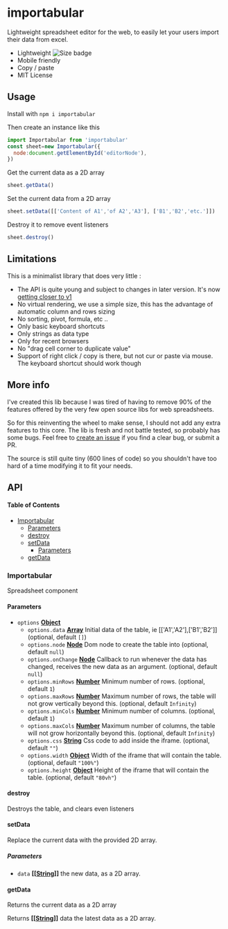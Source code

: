 # importabular

Lightweight spreadsheet editor for the web, to easily let your users import their data from excel.

-   Lightweight ![Size badge](https://badgen.net/bundlephobia/minzip/importabular?cache=600)
-   Mobile friendly
-   Copy / paste
-   MIT License

## Usage

Install with `npm i importabular`

Then create an instance like this 

```javascript
import Importabular from 'importabular'
const sheet=new Importabular({
  node:document.getElementById('editorNode'),
})
```

Get the current data as a 2D array

```javascript
sheet.getData()
```

Set the current data from a 2D array

```javascript
sheet.setData([['Content of A1','of A2','A3'], ['B1','B2','etc.']])
```

Destroy it to remove event listeners

```javascript
sheet.destroy()
```

## Limitations

This is a minimalist library that does very little :

-   The API is quite young and subject to changes in later version. It's now [getting closer to v1](https://www.npmjs.com/package/importabular)
-   No virtual rendering, we use a simple size, this has the advantage of automatic column and rows sizing
-   No sorting, pivot, formula, etc ..
-   Only basic keyboard shortcuts
-   Only strings as data type
-   Only for recent browsers
-   No "drag cell corner to duplicate value"
-   Support of right click / copy is there, but not cur or paste via mouse. The keyboard shortcut should work though

## More info

I've created this lib because I was tired of having to remove 90% of the features offered by the very few open source libs for web spreadsheets.

So for this reinventing the wheel to make sense, I should not add any extra features to this core. The lib is fresh and not battle tested, so probably has some bugs. Feel free to [create an issue](https://github.com/renanlecaro/importabular/issues/new) if you find a clear bug, or submit a PR.

The source is still quite tiny (600 lines of code) so you shouldn't have too hard of a time modifying it to fit your needs.

## API

<!-- Generated by documentation.js. Update this documentation by updating the source code. -->

#### Table of Contents

-   [Importabular](#importabular)
    -   [Parameters](#parameters)
    -   [destroy](#destroy)
    -   [setData](#setdata)
        -   [Parameters](#parameters-1)
    -   [getData](#getdata)

### Importabular

Spreadsheet component

#### Parameters

-   `options` **[Object](https://developer.mozilla.org/docs/Web/JavaScript/Reference/Global_Objects/Object)** 
    -   `options.data` **[Array](https://developer.mozilla.org/docs/Web/JavaScript/Reference/Global_Objects/Array)** Initial data of the table, ie \[['A1','A2'],['B1','B2']] (optional, default `[]`)
    -   `options.node` **[Node](https://developer.mozilla.org/docs/Web/API/Node/nextSibling)** Dom node to create the table into (optional, default `null`)
    -   `options.onChange` **[Node](https://developer.mozilla.org/docs/Web/API/Node/nextSibling)** Callback to run whenever the data
                      has changed, receives the new data as an argument. (optional, default `null`)
    -   `options.minRows` **[Number](https://developer.mozilla.org/docs/Web/JavaScript/Reference/Global_Objects/Number)** Minimum number of rows. (optional, default `1`)
    -   `options.maxRows` **[Number](https://developer.mozilla.org/docs/Web/JavaScript/Reference/Global_Objects/Number)** Maximum number of rows, the table will not grow vertically beyond this. (optional, default `Infinity`)
    -   `options.minCols` **[Number](https://developer.mozilla.org/docs/Web/JavaScript/Reference/Global_Objects/Number)** Minimum number of columns. (optional, default `1`)
    -   `options.maxCols` **[Number](https://developer.mozilla.org/docs/Web/JavaScript/Reference/Global_Objects/Number)** Maximum number of columns, the table will not grow horizontally beyond this. (optional, default `Infinity`)
    -   `options.css` **[String](https://developer.mozilla.org/docs/Web/JavaScript/Reference/Global_Objects/String)** Css code to add inside the iframe. (optional, default `""`)
    -   `options.width` **[Object](https://developer.mozilla.org/docs/Web/JavaScript/Reference/Global_Objects/Object)** Width of the iframe that will contain the table. (optional, default `"100%"`)
    -   `options.height` **[Object](https://developer.mozilla.org/docs/Web/JavaScript/Reference/Global_Objects/Object)** Height of the iframe that will contain the table. (optional, default `"80vh"`)

#### destroy

Destroys the table, and clears even listeners

#### setData

Replace the current data with the provided 2D array.

##### Parameters

-   `data` **\[\[[String](https://developer.mozilla.org/docs/Web/JavaScript/Reference/Global_Objects/String)]]** the new data, as a 2D array.

#### getData

Returns the current data as a 2D array

Returns **\[\[[String](https://developer.mozilla.org/docs/Web/JavaScript/Reference/Global_Objects/String)]]** data the latest data as a 2D array.
